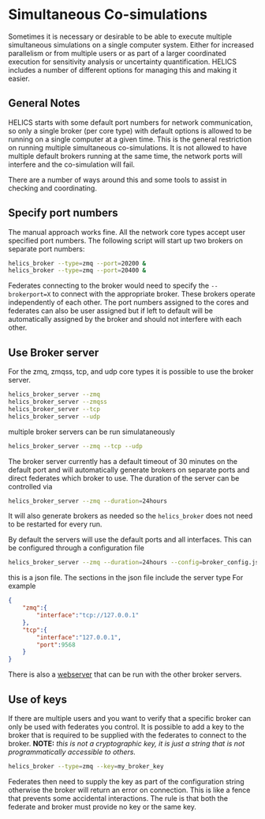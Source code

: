# Simultaneous Co-simulations
Sometimes it is necessary or desirable to be able to execute multiple simultaneous simulations on a single computer system.  Either for increased parallelism or from multiple users or as part of a larger coordinated execution for sensitivity analysis or uncertainty quantification.  HELICS includes a number of different options for managing this and making it easier.  

## General Notes
HELICS starts with some default port numbers for network communication, so only a single broker (per core type) with default options is allowed to be running on a single computer at a given time.  This is the general restriction on running multiple simultaneous co-simulations.  It is not allowed to have multiple default brokers running at the same time, the network ports will interfere and the co-simulation will fail.  

There are a number of ways around this and some tools to assist in checking and coordinating.  

## Specify port numbers
The manual approach works fine.  All the network core types accept user specified port numbers.  The following script will start up two brokers on separate port numbers:

```sh
helics_broker --type=zmq --port=20200 &
helics_broker --type=zmq --port=20400 &
```

 Federates connecting to the broker would need to specify the `--brokerport=X` to connect with the appropriate broker.    These brokers operate independently of each other.   The port numbers assigned to the cores and federates can also be user assigned but if left to default will be automatically assigned by the broker and should not interfere with each other.  

## Use Broker server
For the zmq, zmqss, tcp, and udp core types it is possible to use the broker server.
```sh
helics_broker_server --zmq 
helics_broker_server --zmqss 
helics_broker_server --tcp
helics_broker_server --udp
```

multiple broker servers can be run simulataneously
```sh
helics_broker_server --zmq --tcp --udp
```
The broker server currently has a default timeout of 30 minutes on the default port and will automatically generate brokers on separate ports and direct federates which broker to use. The duration of the server can be controlled via 

```sh
helics_broker_server --zmq --duration=24hours 
```

 It will also generate brokers as needed so the `helics_broker` does not need to be restarted for every run.

By default the servers will use the default ports and all interfaces.  This can be configured through a configuration file

```sh
helics_broker_server --zmq --duration=24hours --config=broker_config.json 
```

this is a json file.  The sections in the json file include the server type For example
```json
{
    "zmq":{
        "interface":"tcp://127.0.0.1"
    },
    "tcp":{
        "interface":"127.0.0.1",
        "port":9568
    }
}
```

There is also a [webserver](./running_interaction.md) that can be run with the other broker servers.  

## Use of keys
If there are multiple users and you want to verify that a specific broker can only be used with federates you control.  It is possible to add a key to the broker that is required to be supplied with the federates to connect to the broker.  **NOTE:** *this is not a cryptographic key, it is just a string that is not programmatically accessible to others.*  

```sh
helics_broker --type=zmq --key=my_broker_key
```
Federates then need to supply the key as part of the configuration string otherwise the broker will return an error on connection.  This is like a fence that prevents some accidental interactions.  The rule is that both the federate and broker must provide no key or the same key.  
